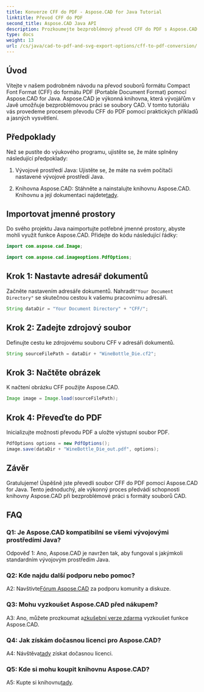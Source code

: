 ```yaml
---
title: Konverze CFF do PDF - Aspose.CAD for Java Tutorial
linktitle: Převod CFF do PDF
second_title: Aspose.CAD Java API
description: Prozkoumejte bezproblémový převod CFF do PDF s Aspose.CAD pro Java. Snadné kroky, spolehlivé výsledky.
type: docs
weight: 13
url: /cs/java/cad-to-pdf-and-svg-export-options/cff-to-pdf-conversion/
---
```

## Úvod

Vítejte v našem podrobném návodu na převod souborů formátu Compact Font Format (CFF) do formátu PDF (Portable Document Format) pomocí Aspose.CAD for Java. Aspose.CAD je výkonná knihovna, která vývojářům v Javě umožňuje bezproblémovou práci se soubory CAD. V tomto tutoriálu vás provedeme procesem převodu CFF do PDF pomocí praktických příkladů a jasných vysvětlení.

## Předpoklady

Než se pustíte do výukového programu, ujistěte se, že máte splněny následující předpoklady:

1. Vývojové prostředí Java: Ujistěte se, že máte na svém počítači nastavené vývojové prostředí Java.

2.  Knihovna Aspose.CAD: Stáhněte a nainstalujte knihovnu Aspose.CAD. Knihovnu a její dokumentaci najdete[tady](https://releases.aspose.com/cad/java/).

## Importovat jmenné prostory

Do svého projektu Java naimportujte potřebné jmenné prostory, abyste mohli využít funkce Aspose.CAD. Přidejte do kódu následující řádky:

```java
import com.aspose.cad.Image;

import com.aspose.cad.imageoptions.PdfOptions;
```

## Krok 1: Nastavte adresář dokumentů

 Začněte nastavením adresáře dokumentů. Nahradit`"Your Document Directory"` se skutečnou cestou k vašemu pracovnímu adresáři.

```java
String dataDir = "Your Document Directory" + "CFF/";
```

## Krok 2: Zadejte zdrojový soubor

Definujte cestu ke zdrojovému souboru CFF v adresáři dokumentů.

```java
String sourceFilePath = dataDir + "WineBottle_Die.cf2";
```

## Krok 3: Načtěte obrázek

K načtení obrázku CFF použijte Aspose.CAD.

```java
Image image = Image.load(sourceFilePath);
```

## Krok 4: Převeďte do PDF

Inicializujte možnosti převodu PDF a uložte výstupní soubor PDF.

```java
PdfOptions options = new PdfOptions();
image.save(dataDir + "WineBottle_Die_out.pdf", options);
```

## Závěr

Gratulujeme! Úspěšně jste převedli soubor CFF do PDF pomocí Aspose.CAD for Java. Tento jednoduchý, ale výkonný proces předvádí schopnosti knihovny Aspose.CAD při bezproblémové práci s formáty souborů CAD.

## FAQ

### Q1: Je Aspose.CAD kompatibilní se všemi vývojovými prostředími Java?

Odpověď 1: Ano, Aspose.CAD je navržen tak, aby fungoval s jakýmkoli standardním vývojovým prostředím Java.

### Q2: Kde najdu další podporu nebo pomoc?

 A2: Navštivte[Fórum Aspose.CAD](https://forum.aspose.com/c/cad/19) za podporu komunity a diskuze.

### Q3: Mohu vyzkoušet Aspose.CAD před nákupem?

 A3: Ano, můžete prozkoumat a[zkušební verze zdarma](https://releases.aspose.com/) vyzkoušet funkce Aspose.CAD.

### Q4: Jak získám dočasnou licenci pro Aspose.CAD?

 A4: Návštěva[tady](https://purchase.aspose.com/temporary-license/) získat dočasnou licenci.

### Q5: Kde si mohu koupit knihovnu Aspose.CAD?

 A5: Kupte si knihovnu[tady](https://purchase.aspose.com/buy).